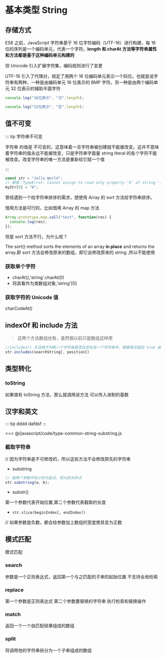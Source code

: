 # 基本类型 String

## 存储方式

ES6 之前，JavaScript 字符串基于 16 位字符编码（UTF-16）进行构建，每 16 位的序列是一个编码单元，代表一个字符。**length 和 charAt 方法等字符串属性和方法都是基于这种编码单元构建的**

但 Unicode 引入扩展字符集，编码规则进行了变更

UTF-16 引入了代理对，规定了用两个 16 位编码单元表示一个码位，也就是说字符串有两种，一种是由编码单元 16 位表示的 BMP 字符。另一种是由两个编码单元 32 位表示的辅助平面字符

```js
console.log("16位表示", "汉".length);

console.log("32位表示", "𠮷".length);
```

## 值不可变

::: tip 字符串不可变

字符串 的值是 不可变的，这意味着一旦字符串被创建就不能被改变。这并不意味着字符串的值永远不能被改变，只是字符串字面量 string literal 的各个字符不能被改变。改变字符串的唯一方法是重新给它赋一个值

:::

```js
const str = "Jello World";
// 报错：TypeError: Cannot assign to read only property '0' of string 'Jello World'
myStr[0] = "H";
```

曾经遇到一个给字符串排序的需求，想使用 Array 的 sort 方法给字符串排序。

借用方法是可行的，比如借用 Array 的 map 方法

```js
Array.prototype.map.call("test", function(res) {
  console.log(res);
});
```

但是 sort 方法不行，为什么呢？

The sort() method sorts the elements of an array **in place** and returns the array.即 sort 方法会修改原来的数组，即它会修改原来的 string ,所以不能使用

### 获取单个字符

- charAt(),'string'.charAt(0)
- 将其看作为类数组对象,'string'[0]

### 获取字符的 Unicode 值

charCodeAt()

## indexOf 和 include 方法

> 这两个方法数组也有，虽然我以前只是数组这样用

```js
//includes() 方法用于判断一个字符串是否包含在另一个字符串中，根据情况返回 true 或 false。
str.includes(searchString[, position])
```

## 类型转化

### toString

如果值有 toString 方法，那么就调用该方法
可以传入进制的基数

## 汉字和英文

::: tip dddd
dafdsf
:::

<<< @/javascript/code/type-common-string-substring.js

### 截取字符串

// 因为字符串是不可修改的，所以这些方法不会修改原先的字符串

- substring

```js
// 取两个参数中较小的为起点，较大的为终点
str.substring(a, b);
```

- substr()

第一个参数代表开始位置,第二个参数代表截取的长度

- `str.slice(beginIndex[, endIndex])`

// 如果参数是负数，都会给参数加上数组的宽度使其变为正数

## 模式匹配

模式匹配

### search

参数是一个正则表达式，返回第一个与之匹配的子串的起始位置
不支持全局检索

### replace

第一个参数是正则表达式
第二个参数要替换的字符串
执行检索和替换操作

### match

返回一个一个由匹配结果组成的数组

### split

将调用他的字符串拆分为一个子串组成的数组
